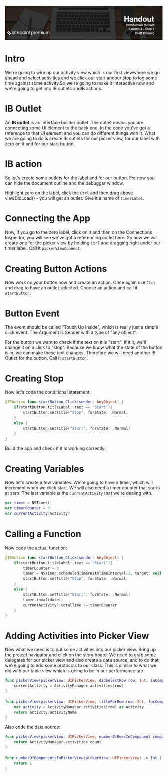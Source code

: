 ![](headings/4.1.png)

# Intro

We're going to wire up our activity view which is our first viewwhere we go ahead and select activities and we click our start andour stop to log some time against some activity.So we're going to make it interactive now and we're going to get into IB outlets andIB actions.

# IB Outlet

An **IB outlet** is an interface builder outlet. The outlet means you are connecting some UI element to the back end. In the code you've got a reference to that UI element and you can do different things with it. What we are going to do is create IB outlets for our picker view, for our label with zero on it and for our start button.

# IB action

So let's create some outlets for the label and for our button. For now you can hide the document outline and the debugger window.

Highlight zero on the label, click the `Ctrl` and then drag above viewDidLoad() - you will get an outlet. Give it a name of `timerLabel`.

# Connecting the App

Now, if you go to the zero label, click on it and then on the Connections Inspector, you will see we've got a referencing outlet here. So now we will create one for the picker view by holding `Ctrl` and dragging right under our timer label. Call it `pickerViewConnect`.

# Creating Button Actions

Now work on your button now and create an action. Once again use `Ctrl` and drag to have an outlet selected. Choose an action and call it `startButton`. 

# Button Event

The event should be called "Touch Up Inside", which is really just a simple click event. The Argument is Sender with a type of "any object".

For the button we want to check if the text on it is "start". If it it, we'll change it on a click to "stop". Because we know what the state of the button is in, we can make these text changes. Therefore we will need another IB Outlet for the button. Call it `startButton`.

# Creating Stop

Now let's code the conditional statement:

```swift
@IBAction func startButton_Click(sender: AnyObject) {
    if(startButton.titleLabel!.text == "Start"){
        startButton.setTitle("Stop", forState: .Normal)
    }
    else {
        startButton.setTitle("Start", forState: .Normal)
    }
}
```

Build the app and check if it is working correctly.

# Creating Variables

Now let's create a few variables. We're going to have a timer, which will increment when we click start. We will also need a timer counter that starts at zero. The last variable is the `currentActivity` that we're dealing with.

```swift
var timer = NSTimer()
var timerCounter = 0
var currentActivity:Activity?
```

# Calling a Function

Now code the actual function:

```swift
@IBAction func startButton_Click(sender: AnyObject) {
    if(startButton.titleLabel!.text == "Start"){
        timerCounter = 0
        timer = NSTimer.scheduledTimerWithTimeInterval(1, target: self, selector: Selector("processTimer"), userInfo: nil, repeats: true)
        startButton.setTitle("Stop", forState: .Normal)
    }
    else {
        startButton.setTitle("Start", forState: .Normal)
        timer.invalidate()
        currentActivity?.totalTime += timerCounter
    }
}
```

# Adding Activities into Picker View

Now what we need is to put some activities into our picker view. Bring up the project navigator and click on the story board. We need to grab some delegates for our picker view and also create a data source, and to do that we're going to add some protocols to our class. This is similar to what we did with our table view which is going to be in our performance tab.

```swift
func pickerView(pickerView: UIPickerView, didSelectRow row: Int, inComponent component: Int) {
    currentActivity = ActivityManager.activities[row]
}

func pickerView(pickerView: UIPickerView, titleForRow row: Int, forComponent component: Int) -> String! {
    var activity = ActivityManager.activities[row] as Activity
    return activity.activityName
}
```

Also code the data source:

```swift
func pickerView(pickerView: UIPickerView, numberOfRowsInComponent component: Int) -> Int {
    return ActivityManager.activities.count
}

func numberOfComponentsInPickerView(pickerView: UIPickerView) -> Int {
    return 1
}
```